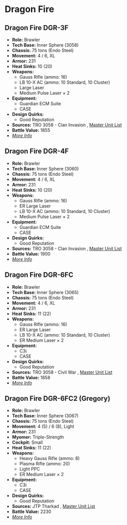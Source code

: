 # Dragon Fire 

## Dragon Fire DGR-3F 

- **Role:** Brawler 
- **Tech Base:** Inner Sphere (3058) 
- **Chassis:** 75 tons (Endo Steel) 
- **Movement:** 4 / 6, XL 
- **Armor:** 231 
- **Heat Sinks:** 10 (20) 
- **Weapons:** 
  - Gauss Rifle (ammo: 16) 
  - LB 10-X AC (ammo: 10 Standard, 10 Cluster) 
  - Large Laser 
  - Medium Pulse Laser × 2 
- **Equipment:** 
  - Guardian ECM Suite 
  - CASE 
- **Design Quirks:** 
  - Good Reputation 
- **Sources:** TRO 3058 - Clan Invasion , [Master Unit List](http://masterunitlist.info/Unit/Details/913/dragon-fire-dgr-3f) 
- **Battle Value:** 1855 
- [*More Info*](dragon_fire/dragon_fire_dgr-3f.md) 

## Dragon Fire DGR-4F 

- **Role:** Brawler 
- **Tech Base:** Inner Sphere (3060) 
- **Chassis:** 75 tons (Endo Steel) 
- **Movement:** 4 / 6, XL 
- **Armor:** 231 
- **Heat Sinks:** 10 (20) 
- **Weapons:** 
  - Gauss Rifle (ammo: 16) 
  - ER Large Laser 
  - LB 10-X AC (ammo: 10 Standard, 10 Cluster) 
  - Medium Pulse Laser × 2 
- **Equipment:** 
  - Guardian ECM Suite 
  - CASE 
- **Design Quirks:** 
  - Good Reputation 
- **Sources:** TRO 3058 - Clan Invasion , [Master Unit List](http://masterunitlist.info/Unit/Details/914/dragon-fire-dgr-4f) 
- **Battle Value:** 1900 
- [*More Info*](dragon_fire/dragon_fire_dgr-4f.md) 

## Dragon Fire DGR-6FC 

- **Role:** Brawler 
- **Tech Base:** Inner Sphere (3065) 
- **Chassis:** 75 tons (Endo Steel) 
- **Movement:** 4 / 6, XL 
- **Armor:** 231 
- **Heat Sinks:** 11 (22) 
- **Weapons:** 
  - Gauss Rifle (ammo: 16) 
  - ER Large Laser 
  - LB 10-X AC (ammo: 10 Standard, 10 Cluster) 
  - ER Medium Laser × 2 
- **Equipment:** 
  - C3i 
  - CASE 
- **Design Quirks:** 
  - Good Reputation 
- **Sources:** TRO 3058 - Civil War , [Master Unit List](http://masterunitlist.info/Unit/Details/915/dragon-fire-dgr-6fc) 
- **Battle Value:** 1858 
- [*More Info*](dragon_fire/dragon_fire_dgr-6fc.md) 

## Dragon Fire DGR-6FC2 (Gregory) 

- **Role:** Brawler 
- **Tech Base:** Inner Sphere (3067) 
- **Chassis:** 75 tons (Endo Steel) 
- **Movement:** 4 (5) / 6 (8), Light 
- **Armor:** 231 
- **Myomer:** Triple-Strength 
- **Cockpit:** Small 
- **Heat Sinks:** 11 (22) 
- **Weapons:** 
  - Heavy Gauss Rifle (ammo: 8) 
  - Plasma Rifle (ammo: 20) 
  - Light PPC 
  - ER Medium Laser × 2 
- **Equipment:** 
  - C3i 
  - CASE 
- **Design Quirks:** 
  - Good Reputation 
- **Sources:** JTP Tharkad , [Master Unit List](http://masterunitlist.info/Unit/Details/916/dragon-fire-dgr-6fc2-gregory) 
- **Battle Value:** 2230 
- [*More Info*](dragon_fire/dragon_fire_dgr-6fc2_gregory.md) 

